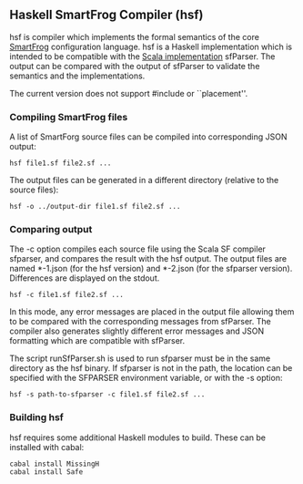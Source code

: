 ## Haskell SmartFrog Compiler (hsf)

hsf is compiler which implements the formal semantics of the core [SmartFrog](http://smartfrog.org) configuration language. hsf is a Haskell implementation which is intended to be compatible with the [Scala implementation](https://github.com/herry13/smartfrog-lang/blob/master/README.md) sfParser. The output can be compared with the output of sfParser to validate the semantics and the implementations.

The current version does not support #include or ``placement''.

### Compiling SmartFrog files

A list of SmartForg source files can be  compiled into corresponding JSON output:

	hsf file1.sf file2.sf ...
	
The output files can be generated in a different directory (relative to the source files):

	hsf -o ../output-dir file1.sf file2.sf ...

### Comparing output

The -c option compiles each source file using the Scala SF compiler sfparser, and compares the result with the hsf output. The output files are named *-1.json (for the hsf version) and *-2.json (for the sfparser version). Differences are displayed on the stdout.

	hsf -c file1.sf file2.sf ...

In this mode, any error messages are placed in the output file allowing them to be compared with the corresponding messages from sfParser. The compiler also generates slightly different error messages and JSON formatting which are compatible with sfParser. 

The script runSfParser.sh is used to run sfparser must be in the same directory as the hsf binary. If sfparser is not in the path, the location can be specified with the SFPARSER environment variable, or with the -s option:

	hsf -s path-to-sfparser -c file1.sf file2.sf ...

### Building hsf

hsf requires some additional Haskell modules to build. These can be installed with cabal:

	cabal install MissingH
	cabal install Safe
